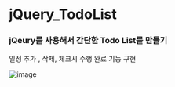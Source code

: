 # jQuery_TodoList

### jQeury를 사용해서 간단한 Todo List를 만들기

일정 추가 , 삭제, 체크시 수행 완료 기능 구현

![image](https://user-images.githubusercontent.com/36908476/82233823-8929f480-996b-11ea-990a-ab79d6660059.png)
